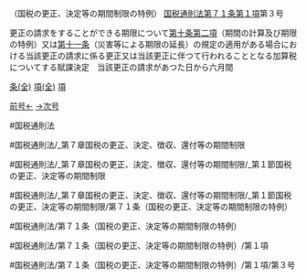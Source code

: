 （国税の更正、決定等の期間制限の特例）
[国税通則法第７１条第１項](国税通則法＿＿＿＿＿第７１条第１項)第３号

更正の請求をすることができる期限について[第十条第二項](国税通則法＿＿＿＿＿第１０条第２項)（期間の計算及び期限の特例）又は[第十一条](国税通則法＿＿＿＿＿第１１条第１項)（災害等による期限の延長）の規定の適用がある場合における当該更正の請求に係る更正又は当該更正に伴つて行われることとなる加算税についてする賦課決定　当該更正の請求があつた日から六月間

[条(全)](国税通則法＿＿＿＿＿第７１条_.md)    [項(全)](国税通則法＿＿＿＿＿第７１条第１項_.md)    [項](国税通則法＿＿＿＿＿第７１条第１項.md)

[前号←](国税通則法＿＿＿＿＿第７１条第１項第２号.md)    [→次号](国税通則法＿＿＿＿＿第７１条第１項第４号.md)

#国税通則法

#国税通則法/_第７章国税の更正、決定、徴収、還付等の期間制限

#国税通則法/_第７章国税の更正、決定、徴収、還付等の期間制限/_第１節国税の更正、決定等の期間制限

#国税通則法/_第７章国税の更正、決定、徴収、還付等の期間制限/_第１節国税の更正、決定等の期間制限/第７１条（国税の更正、決定等の期間制限の特例）

#国税通則法/第７１条（国税の更正、決定等の期間制限の特例）

#国税通則法/第７１条（国税の更正、決定等の期間制限の特例）/第１項

#国税通則法/第７１条（国税の更正、決定等の期間制限の特例）/第１項/第３号

